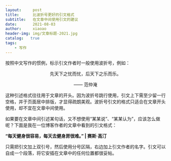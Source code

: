 ```yaml
---
layout:     post
title:      比波折号更好的引文格式
subtitle:   在文章中间使用引文的建议
date:       2021-08-03
author:     xiaoao
header-img: img/文章标题-2021.jpg
catalog:   true
tags:
    - 写作
---
```


<p>按照中文写作的惯例，标示引文作者时一般使用波折号，例如：</p>
<p>                             <center>先天下之忧而忧，后天下之乐而乐。</center>
<p>                                                                  <center>—— 范仲淹</center>
    
<p>这种引述格式往往用于文章的开头。因为波折号跳行使用，引文上下需至少留一行空格，并于页面居中排版，才显得疏朗美观。波折号引文的格式只适合在文章开头使用，却不宜在文章中间使用。</p>
<p>如果要在文章中间引述某句话，又不想使用“某某说”、“某某认为”，应该怎么做呢？下面是我在一位博客作者的文章中看到的引文格式：</p>
<p> <strong>“每天健身很容易，每天去健身房很难。” | 赛斯·高汀</strong></p>
<p>只需把引文加上双引号，然后使用分号区隔，右边加上引文作者的名字。引文可以自成一个段落，将它安插在文章中的任何位置都很妥帖。</p>
